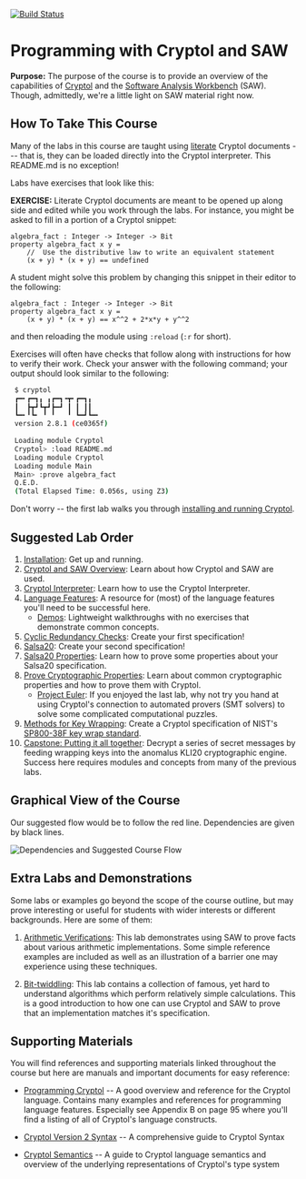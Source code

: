 [![Build Status](https://travis-ci.com/weaversa/cryptol-course.svg?branch=master)](https://travis-ci.com/weaversa/cryptol-course)

# Programming with Cryptol and SAW

**Purpose:** The purpose of the course is to provide an overview of
the capabilities of [Cryptol](https://github.com/GaloisInc/cryptol)
and the [Software Analysis
Workbench](https://github.com/GaloisInc/saw-script) (SAW). Though,
admittedly, we're a little light on SAW material right now.

## How To Take This Course

Many of the labs in this course are taught using
[literate](https://en.wikipedia.org/wiki/Literate_programming) Cryptol
documents --- that is, they can be loaded directly into the Cryptol
interpreter. This README.md is no exception!

Labs have exercises that look like this:

**EXERCISE:** Literate Cryptol documents are meant to be opened up
along side and edited while you work through the labs. For instance,
you might be asked to fill in a portion of a Cryptol snippet:

```comment
algebra_fact : Integer -> Integer -> Bit
property algebra_fact x y =
    //  Use the distributive law to write an equivalent statement
    (x + y) * (x + y) == undefined
```

A student might solve this problem by changing this snippet in their
editor to the following:

```
algebra_fact : Integer -> Integer -> Bit
property algebra_fact x y =
    (x + y) * (x + y) == x^^2 + 2*x*y + y^^2 
```

and then reloading the module using `:reload` (`:r` for short).

Exercises will often have checks that follow along with instructions
for how to verify their work. Check your answer with the following
command; your output should look similar to the following:

```sh
 $ cryptol
 ┏━╸┏━┓╻ ╻┏━┓╺┳╸┏━┓╻
 ┃  ┣┳┛┗┳┛┣━┛ ┃ ┃ ┃┃
 ┗━╸╹┗╸ ╹ ╹   ╹ ┗━┛┗━╸
 version 2.8.1 (ce0365f)
 
 Loading module Cryptol
 Cryptol> :load README.md
 Loading module Cryptol
 Loading module Main
 Main> :prove algebra_fact 
 Q.E.D.
 (Total Elapsed Time: 0.056s, using Z3)
```

Don't worry -- the first lab walks you through [installing and running
Cryptol](INSTALL.md).


## Suggested Lab Order

1. [Installation](INSTALL.md): Get up and running.
2. [Cryptol and SAW Overview](labs/Overview/Overview.md): Learn about
   how Cryptol and SAW are used.
3. [Cryptol Interpreter](labs/Interpreter/Interpreter.md): Learn how
   to use the Cryptol Interpreter.
4. [Language Features](labs/Language/Basics.md): A resource
   for (most) of the language features you'll need to be successful
   here.
    * [Demos](labs/Demos/Demos.md): Lightweight walkthroughs with no
      exercises that demonstrate common concepts.
5. [Cyclic Redundancy Checks](labs/CRC/CRC.md): Create your first
   specification!
6. [Salsa20](labs/Salsa20/Salsa20.md): Create your second
   specification!
7. [Salsa20 Properties](labs/Salsa20/Salsa20Props.md): Learn how to
   prove some properties about your Salsa20 specification.
8. [Prove Cryptographic
   Properties](labs/CryptoProofs/CryptoProofs.md): Learn about common
   cryptographic properties and how to prove them with Cryptol.
    * [Project Euler](labs/ProjectEuler/ProjectEuler.md): If you
      enjoyed the last lab, why not try you hand at using Cryptol's
      connection to automated provers (SMT solvers) to solve some
      complicated computational puzzles.
9. [Methods for Key Wrapping](labs/KeyWrapping/KeyWrapping.md):
   Create a Cryptol specification of NIST's [SP800-38F key wrap
   standard](https://csrc.nist.gov/publications/detail/sp/800-38f/final).
10. [Capstone: Putting it all
   together](labs/LoremIpsum/LoremIpsum.md): Decrypt a series of
   secret messages by feeding wrapping keys into the anomalus KLI20
   cryptographic engine. Success here requires modules and concepts
   from many of the previous labs.


## Graphical View of the Course

Our suggested flow would be to follow the red line. Dependencies are
given by black lines.

<img class="center" src="https://raw.githubusercontent.com/weaversa/cryptol-course/master/misc/deps.svg" alt="Dependencies and Suggested Course Flow">


## Extra Labs and Demonstrations

Some labs or examples go beyond the scope of the course outline, but
may prove interesting or useful for students with wider interests or
different backgrounds. Here are some of them:

1. [Arithmetic Verifications](labs/saw/ArithmeticVerifications/ArithmeticVerifications.md):
   This lab demonstrates using SAW to prove facts about various
   arithmetic implementations. Some simple reference examples are
   included as well as an illustration of a barrier one may experience
   using these techniques.

2. [Bit-twiddling](labs/saw/bittwiddling/bittwiddling.md): This lab contains a
   collection of famous, yet hard to understand algorithms which
   perform relatively simple calculations. This is a good introduction
   to how one can use Cryptol and SAW to prove that an implementation
   matches it's specification.


## Supporting Materials

You will find references and supporting materials linked throughout
the course but here are manuals and important documents for easy
reference:

* [Programming
  Cryptol](https://github.com/GaloisInc/cryptol/blob/master/docs/ProgrammingCryptol.pdf)
  -- A good overview and reference for the Cryptol language. Contains
  many examples and references for programming language
  features. Especially see Appendix B on page 95 where you'll find a
  listing of all of Cryptol's language constructs.

* [Cryptol Version 2
  Syntax](https://github.com/GaloisInc/cryptol/blob/master/docs/Syntax.pdf)
  -- A comprehensive guide to Cryptol Syntax

* [Cryptol
  Semantics](https://github.com/GaloisInc/cryptol/blob/master/docs/Semantics.pdf)
  -- A guide to Cryptol language semantics and overview of the
  underlying representations of Cryptol's type system

